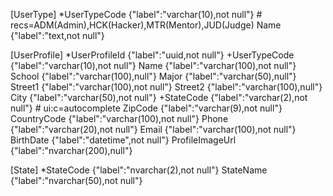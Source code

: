 [UserType]
*UserTypeCode {"label":"varchar(10),not null"} # recs=ADM(Admin),HCK(Hacker),MTR(Mentor),JUD(Judge)
Name {"label":"text,not null"}

[UserProfile]
*UserProfileId {"label":"uuid,not null"}
+UserTypeCode {"label":"varchar(10),not null"}
Name {"label":"varchar(100),not null"}
School {"label":"varchar(100),null"}
Major {"label":"varchar(50),null"}
Street1 {"label":"varchar(100),not null"}
Street2 {"label":"varchar(100),null"}
City {"label":"varchar(50),not null"}
+StateCode {"label":"varchar(2),not null"} # ui:c=autocomplete
ZipCode {"label":"varchar(9),not null"}
CountryCode {"label":"varchar(100),not null"}
Phone {"label":"varchar(20),not null"}
Email {"label":"varchar(100),not null"}
BirthDate {"label":"datetime",not null"}
ProfileImageUrl {"label":"nvarchar(200),null"}

[State]
*StateCode {"label":"nvarchar(2),not null"}
StateName {"label":"nvarchar(50),not null"}